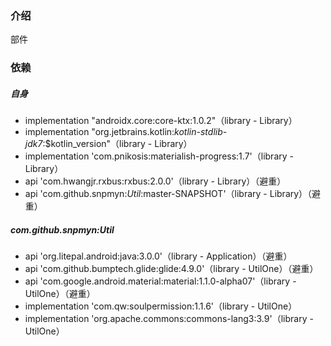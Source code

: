 ### 介绍
部件

### 依赖
##### 自身
* implementation "androidx.core:core-ktx:1.0.2"（library - Library）
* implementation "org.jetbrains.kotlin:*kotlin-stdlib-jdk7*:$kotlin_version"（library - Library）
* implementation 'com.pnikosis:materialish-progress:1.7'（library - Library）
* api 'com.hwangjr.rxbus:rxbus:2.0.0'（library - Library）（避重）
* api 'com.github.snpmyn:*Util*:master-SNAPSHOT'（library - Library）（避重）
##### com.github.snpmyn:Util
* api 'org.litepal.android:java:3.0.0'（library - Application）（避重）
* api 'com.github.bumptech.glide:glide:4.9.0'（library - UtilOne）（避重）
* api 'com.google.android.material:material:1.1.0-alpha07'（library - UtilOne）（避重）
* implementation 'com.qw:soulpermission:1.1.6'（library - UtilOne）
* implementation 'org.apache.commons:commons-lang3:3.9'（library - UtilOne）
